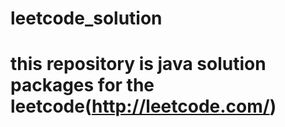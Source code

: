 # leetcode_solution
# this repository is java solution packages for the leetcode(http://leetcode.com/)

